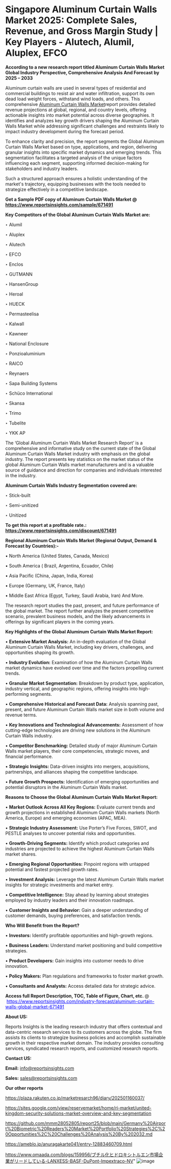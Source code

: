 # Singapore Aluminum Curtain Walls Market 2025: Complete Sales, Revenue, and Gross Margin Study | Key Players - Alutech, Alumil, Aluplex, EFCO

<strong>According to a new research report titled Aluminum Curtain Walls Market Global Industry Perspective, Comprehensive Analysis And Forecast by 2025 – 2033</strong>

Aluminum curtain walls are used in several types of residential and commercial buildings to resist air and water infiltration, support its own dead load weight forces, withstand wind loads, and others. This comprehensive <a href=https://www.reportsinsights.com/sample/671491>Aluminum Curtain Walls Market</a>report provides detailed revenue projections at global, regional, and country levels, offering actionable insights into market potential across diverse geographies. It identifies and analyzes key growth drivers shaping the Aluminum Curtain Walls Market while addressing significant challenges and restraints likely to impact industry development during the forecast period.

To enhance clarity and precision, the report segments the Global Aluminum Curtain Walls Market based on type, applications, and region, delivering granular insights into specific market dynamics and emerging trends. This segmentation facilitates a targeted analysis of the unique factors influencing each segment, supporting informed decision-making for stakeholders and industry leaders.

Such a structured approach ensures a holistic understanding of the market's trajectory, equipping businesses with the tools needed to strategize effectively in a competitive landscape.

<strong>Get a Sample PDF copy of Aluminum Curtain Walls Market </strong><strong>@<a href=https://www.reportsinsights.com/sample/671491 style=color:#0000ff;> https://www.reportsinsights.com/sample/671491</a></strong></font>

<strong>Key Competitors of the Global Aluminum Curtain Walls Market are:</strong>

‣ Alumil

‣ Aluplex

‣ Alutech

‣ EFCO

‣ Enclos

‣ GUTMANN

‣ HansenGroup

‣ Heroal

‣ HUECK

‣ Permasteelisa

‣ Kalwall

‣ Kawneer

‣ National Enclosure

‣ Ponzioaluminium

‣ RAICO

‣ Reynaers

‣ Sapa Building Systems

‣ Schüco International

‣ Skansa

‣ Trimo

‣ Tubelite

‣ YKK AP

The ‘Global Aluminum Curtain Walls Market Research Report’ is a comprehensive and informative study on the current state of the Global Aluminum Curtain Walls Market industry with emphasis on the global industry. The report presents key statistics on the market status of the global Aluminum Curtain Walls market manufacturers and is a valuable source of guidance and direction for companies and individuals interested in the industry.

<strong>Aluminum Curtain Walls Industry Segmentation covered are:</strong>

‣ Stick-built

‣ Semi-unitized

‣ Unitized

<strong>To get this report at a profitable rate.: <a href=https://www.reportsinsights.com/discount/671491 style=color:#0000ff;>https://www.reportsinsights.com/discount/671491</a></strong></font>

<strong>Regional Aluminum Curtain Walls Market (Regional Output, Demand &amp; Forecast by Countries):-</strong>

• North America (United States, Canada, Mexico)

• South America ( Brazil, Argentina, Ecuador, Chile)

• Asia Pacific (China, Japan, India, Korea)

• Europe (Germany, UK, France, Italy)

• Middle East Africa (Egypt, Turkey, Saudi Arabia, Iran) And More.

The research report studies the past, present, and future performance of the global market. The report further analyzes the present competitive scenario, prevalent business models, and the likely advancements in offerings by significant players in the coming years.

<strong>Key Highlights of the Global Aluminum Curtain Walls Market Report:</strong>

• <strong>Extensive Market Analysis:</strong> An in-depth evaluation of the Global Aluminum Curtain Walls Market, including key drivers, challenges, and opportunities shaping its growth.

• <strong>Industry Evolution:</strong> Examination of how the Aluminum Curtain Walls market dynamics have evolved over time and the factors propelling current trends.

• <strong>Granular Market Segmentation:</strong> Breakdown by product type, application, industry vertical, and geographic regions, offering insights into high-performing segments.

• <strong>Comprehensive Historical and Forecast Data:</strong> Analysis spanning past, present, and future Aluminum Curtain Walls market size in both volume and revenue terms.

• <strong>Key Innovations and Technological Advancements:</strong> Assessment of how cutting-edge technologies are driving new solutions in the Aluminum Curtain Walls industry.

• <strong>Competitor Benchmarking:</strong> Detailed study of major Aluminum Curtain Walls market players, their core competencies, strategic moves, and financial performance.

• <strong>Strategic Insights:</strong> Data-driven insights into mergers, acquisitions, partnerships, and alliances shaping the competitive landscape.

• <strong>Future Growth Prospects:</strong> Identification of emerging opportunities and potential disruptors in the Aluminum Curtain Walls market.

<strong>Reasons to Choose the Global Aluminum Curtain Walls Market Report:</strong>

• <strong>Market Outlook Across All Key Regions:</strong> Evaluate current trends and growth projections in established Aluminum Curtain Walls markets (North America, Europe) and emerging economies (APAC, MEA).

• <strong>Strategic Industry Assessment:</strong> Use Porter’s Five Forces, SWOT, and PESTLE analyses to uncover potential risks and opportunities.

• <strong>Growth-Driving Segments:</strong> Identify which product categories and industries are projected to achieve the highest Aluminum Curtain Walls market shares.

• <strong>Emerging Regional Opportunities:</strong> Pinpoint regions with untapped potential and fastest projected growth rates.

• <strong>Investment Analysis:</strong> Leverage the latest Aluminum Curtain Walls market insights for strategic investments and market entry.

• <strong>Competitive Intelligence:</strong> Stay ahead by learning about strategies employed by industry leaders and their innovation roadmaps.

• <strong>Customer Insights and Behavior:</strong> Gain a deeper understanding of customer demands, buying preferences, and satisfaction trends.

<strong>Who Will Benefit from the Report?</strong>

• <strong>Investors:</strong> Identify profitable opportunities and high-growth regions.

• <strong>Business Leaders:</strong> Understand market positioning and build competitive strategies.

• <strong>Product Developers:</strong> Gain insights into customer needs to drive innovation.

• <strong>Policy Makers:</strong> Plan regulations and frameworks to foster market growth.

• <strong>Consultants and Analysts:</strong> Access detailed data for strategic advice.
</ul>
<strong>Access full Report Description, TOC, Table of Figure, Chart, etc. </strong>@  <a href=https://www.reportsinsights.com/industry-forecast/aluminum-curtain-walls-global-market-671491 style=color:#0000ff;>https://www.reportsinsights.com/industry-forecast/aluminum-curtain-walls-global-market-671491</a></font>

<strong><strong>About US</strong>:</strong>

Reports Insights is the leading research industry that offers contextual and data-centric research services to its customers across the globe. The firm assists its clients to strategize business policies and accomplish sustainable growth in their respective market domain. The industry provides consulting services, syndicated research reports, and customized research reports.

<strong>Contact US:</strong>

<p class=""""><b>Email:</b> <a href=mailto:info@reportsinsights.com>info@reportsinsights.com</a></p>
<p class=""""><b>Sales:</b> <a href=mailto:sales@reportsinsights.com>sales@reportsinsights.com</a></p>

<strong>Our other reports</strong>

<a href=https://plaza.rakuten.co.jp/marketresarch96/diary/202501160037/>https://plaza.rakuten.co.jp/marketresarch96/diary/202501160037/</a>

<a href=https://sites.google.com/view/reservemarket/home/ri-market/united-kingdom-security-solutions-market-overview-and-key-segmentation>https://sites.google.com/view/reservemarket/home/ri-market/united-kingdom-security-solutions-market-overview-and-key-segmentation</a>

<a href=https://github.com/mmm28052805/report25/blob/main/Germany%20Airport%20Biometric%20Readers%20Market%20Portfolio%20Strategies%2C%20Opportunities%2C%20Challenges%20Analysis%20By%202032.md>https://github.com/mmm28052805/report25/blob/main/Germany%20Airport%20Biometric%20Readers%20Market%20Portfolio%20Strategies%2C%20Opportunities%2C%20Challenges%20Analysis%20By%202032.md</a>

<a href=https://ameblo.jp/anuragakarte041/entry-12883460709.html>https://ameblo.jp/anuragakarte041/entry-12883460709.html</a>

<a href=https://www.omaada.com/blogs/159956/ブチル化ヒドロキシトルエン市場企業がリードしている-LANXESS-BASF-DuPont-Impextraco-NV>https://www.omaada.com/blogs/159956/ブチル化ヒドロキシトルエン市場企業がリードしている-LANXESS-BASF-DuPont-Impextraco-NV</a>"
![image](https://github.com/user-attachments/assets/29b6fa9c-4127-4ec9-9cba-a05220754d5a)
